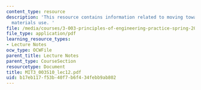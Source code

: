 ```yaml
---
content_type: resource
description: 'This resource contains information related to moving towards sustainable
  materials use. '
file: /media/courses/3-003-principles-of-engineering-practice-spring-2010/b17eb117f53b40f7b6f434febb9ab802_MIT3_003S10_lec12.pdf
file_type: application/pdf
learning_resource_types:
- Lecture Notes
ocw_type: OCWFile
parent_title: Lecture Notes
parent_type: CourseSection
resourcetype: Document
title: MIT3_003S10_lec12.pdf
uid: b17eb117-f53b-40f7-b6f4-34febb9ab802
---
```

